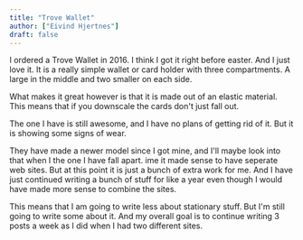 ```yaml
---
title: "Trove Wallet"
author: ["Eivind Hjertnes"]
draft: false
---
```


I ordered a Trove Wallet in 2016. I think I got it right before easter. And I just love it. It is a really simple wallet or card holder with three compartments. A large in the middle and two smaller on each side.

What makes it great however is that it is made out of an elastic material. This means that if you downscale the cards don't just fall out.

The one I have is still awesome, and I have no plans of getting rid of it. But it is showing some signs of wear.

They have made a newer model since I got mine, and I'll maybe look into that when I the one I have fall apart. ime it made sense to have seperate web sites. But at this point it is just a bunch of extra work for me. And I have just continued writing a bunch of stuff for like a year even though I would have made more sense to combine the sites.

This means that I am going to write less about stationary stuff. But I'm still going to write some about it. And my overall goal is to continue writing 3 posts a week as I did when I had two different sites.

